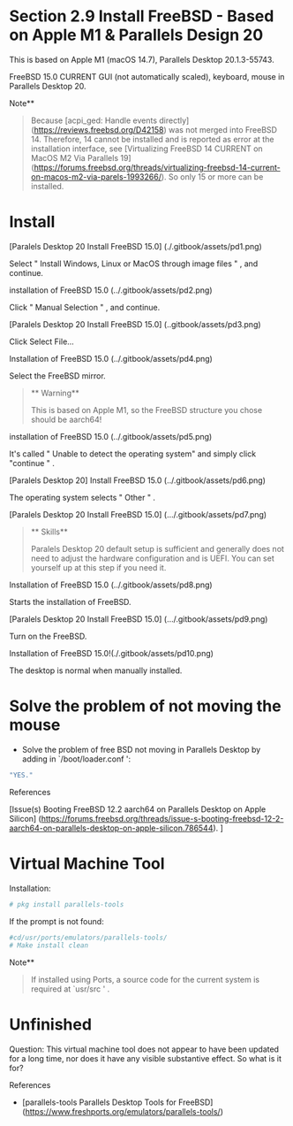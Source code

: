 # Section 2.9 Install FreeBSD - Based on Apple M1 & Parallels Design 20


This is based on Apple M1 (macOS 14.7), Parallels Desktop 20.1.3-55743.

FreeBSD 15.0 CURRENT GUI (not automatically scaled), keyboard, mouse in Parallels Desktop 20.

Note**
>
>Because [acpi_ged: Handle events directly] (https://reviews.freebsd.org/D42158) was not merged into FreeBSD 14. Therefore, 14 cannot be installed and is reported as error at the installation interface, see [Virtualizing FreeBSD 14 CURRENT on MacOS M2 Via Parallels 19] (https://forums.freebsd.org/threads/virtualizing-freebsd-14-current-on-macos-m2-via-parels-1993266/). So only 15 or more can be installed.

# Install

[Paralels Desktop 20 Install FreeBSD 15.0] (./.gitbook/assets/pd1.png)

Select " Install Windows, Linux or MacOS through image files " , and continue.

installation of FreeBSD 15.0 (../.gitbook/assets/pd2.png)

Click " Manual Selection " , and continue.

[Paralels Desktop 20 Install FreeBSD 15.0] (..gitbook/assets/pd3.png)

Click Select File...

Installation of FreeBSD 15.0 (../.gitbook/assets/pd4.png)

Select the FreeBSD mirror.

>** Warning**
>
>This is based on Apple M1, so the FreeBSD structure you chose should be aarch64!

installation of FreeBSD 15.0 (../.gitbook/assets/pd5.png)

It's called " Unable to detect the operating system" and simply click "continue " .

[Paralels Desktop 20] Install FreeBSD 15.0 (../.gitbook/assets/pd6.png)

The operating system selects " Other " .

[Paralels Desktop 20 Install FreeBSD 15.0] (.../.gitbook/assets/pd7.png)

>** Skills**
>
>Paralels Desktop 20 default setup is sufficient and generally does not need to adjust the hardware configuration and is UEFI. You can set yourself up at this step if you need it.

Installation of FreeBSD 15.0 (../.gitbook/assets/pd8.png)

Starts the installation of FreeBSD.

[Paralels Desktop 20 Install FreeBSD 15.0] (.../.gitbook/assets/pd9.png)

Turn on the FreeBSD.

Installation of FreeBSD 15.0!(./.gitbook/assets/pd10.png)

The desktop is normal when manually installed.

# Solve the problem of not moving the mouse

- Solve the problem of free BSD not moving in Parallels Desktop by adding in `/boot/loader.conf ':


```sh '
"YES."
````


References

[Issue(s) Booting FreeBSD 12.2 aarch64 on Parallels Desktop on Apple Silicon] (https://forums.freebsd.org/threads/issue-s-booting-freebsd-12-2-aarch64-on-parallels-desktop-on-apple-silicon.786544). ]

# Virtual Machine Tool

Installation:

```sh '
# pkg install parallels-tools
````

If the prompt is not found:

```sh '
#cd/usr/ports/emulators/parallels-tools/
# Make install clean
````

Note**
>
>If installed using Ports, a source code for the current system is required at `usr/src ' .

# Unfinished #

Question: This virtual machine tool does not appear to have been updated for a long time, nor does it have any visible substantive effect. So what is it for?

References

- [parallels-tools Parallels Desktop Tools for FreeBSD] (https://www.freshports.org/emulators/parallels-tools/)
